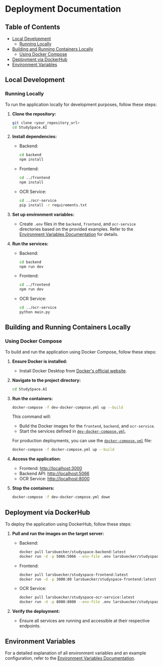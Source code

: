 # Deployment Documentation

## Table of Contents
- [Local Development](#local-development)
  - [Running Locally](#running-locally)
- [Building and Running Containers Locally](#building-and-running-containers-locally)
  - [Using Docker Compose](#using-docker-compose)
- [Deployment via DockerHub](#deployment-via-dockerhub)
- [Environment Variables](#environment-variables)

## Local Development

### Running Locally

To run the application locally for development purposes, follow these steps:

1. **Clone the repository:**
   ```bash
   git clone <your_repository_url>
   cd StudySpace.AI
   ```

2. **Install dependencies:**
   - Backend:
     ```bash
     cd backend
     npm install
     ```
   - Frontend:
     ```bash
     cd ../frontend
     npm install
     ```
   - OCR Service:
     ```bash
     cd ../ocr-service
     pip install -r requirements.txt
     ```

3. **Set up environment variables:**
   - Create `.env` files in the `backend`, `frontend`, and `ocr-service` directories based on the provided examples. Refer to the [Environment Variables Documentation](docs/enviroment.md) for details.

4. **Run the services:**
   - Backend:
     ```bash
     cd backend
     npm run dev
     ```
   - Frontend:
     ```bash
     cd ../frontend
     npm run dev
     ```
   - OCR Service:
     ```bash
     cd ../ocr-service
     python main.py
     ```

## Building and Running Containers Locally

### Using Docker Compose

To build and run the application using Docker Compose, follow these steps:

1. **Ensure Docker is installed:**
   - Install Docker Desktop from [Docker's official website](https://www.docker.com/).

2. **Navigate to the project directory:**
   ```bash
   cd StudySpace.AI
   ```

3. **Run the containers:**
   ```bash
   docker-compose -f dev-docker-compose.yml up --build
   ```
   This command will:
   - Build the Docker images for the `frontend`, `backend`, and `ocr-service`.
   - Start the services defined in [`dev-docker-compose.yml`](../dev-docker-compose.yml).

   For production deployments, you can use the [`docker-compose.yml`](../docker-compose.yml) file:
   ```bash
   docker-compose -f docker-compose.yml up --build
   ```

4. **Access the application:**
   - Frontend: [http://localhost:3000](http://localhost:3000) 
   - Backend API: [http://localhost:5066](http://localhost:5066)
   - OCR Service: [http://localhost:8000](http://localhost:8000)

5. **Stop the containers:**
   ```bash
   docker-compose -f dev-docker-compose.yml down
   ```

## Deployment via DockerHub

To deploy the application using DockerHub, follow these steps:

1. **Pull and run the images on the target server:**
   - Backend:
     ```bash
     docker pull larsbuecker/studyspace-backend:latest
     docker run -d -p 5066:5066 --env-file .env larsbuecker/studyspace-backend:latest
     ```
   - Frontend:
     ```bash
     docker pull larsbuecker/studyspace-frontend:latest
     docker run -d -p 3000:80 larsbuecker/studyspace-frontend:latest
     ```
   - OCR Service:
     ```bash
     docker pull larsbuecker/studyspace-ocr-service:latest
     docker run -d -p 8000:8000 --env-file .env larsbuecker/studyspace-ocr-service:latest
     ```

2. **Verify the deployment:**
   - Ensure all services are running and accessible at their respective endpoints.

## Environment Variables

For a detailed explanation of all environment variables and an example configuration, refer to the [Environment Variables Documentation](docs/enviroment.md).